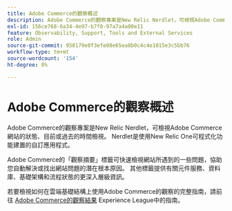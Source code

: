 ```yaml
---
title: Adobe Commerce的觀察概述
description: Adobe Commerce的觀察專案是New Relic Nerdlet，可檢視Adobe Commerce網站的狀態、目前或過去的時間檢視。 Nerdlet是使用New Relic One可程式化功能建置的自訂應用程式。
exl-id: 156ce768-6a34-4e97-b7f0-97a7a4a00e11
feature: Observability, Support, Tools and External Services
role: Admin
source-git-commit: 958179e0f3efe08e65ea8b0c4c4e1015e3c5bb76
workflow-type: tm+mt
source-wordcount: '154'
ht-degree: 0%

---
```


# Adobe Commerce的觀察概述

Adobe Commerce的觀察專案是New Relic Nerdlet，可檢視Adobe Commerce網站的狀態、目前或過去的時間檢視。 Nerdlet是使用New Relic One可程式化功能建置的自訂應用程式。

Adobe Commerce的「觀察摘要」標籤可快速檢視網站所遇到的一些問題，協助您自動解決或找出網站問題的潛在根本原因。 其他標籤提供有關元件服務、資料庫、基礎架構和流程狀態的更深入層級資訊。

若要檢視如何在雲端基礎結構上使用Adobe Commerce的觀察的完整指南，請前往 [Adobe Commerce的觀察結果](https://experienceleague.adobe.com/docs/commerce-operations/tools/observation-for-adobe-commerce/intro.html) Experience League中的指南。
